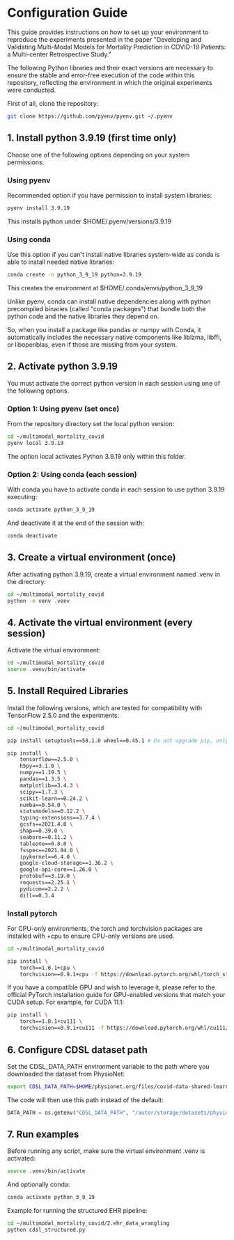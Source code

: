 # Configuration Guide

This guide provides instructions on how to set up your environment to reproduce the experiments presented in the paper "Developing and Validating Multi-Modal Models for Mortality Prediction in COVID-19 Patients: a Multi-center Retrospective Study."

The following Python libraries and their exact versions are necessary to ensure the stable and error-free execution of the code within this repository, reflecting the environment in which the original experiments were conducted.

First of all, clone the repository:

```bash
git clone https://github.com/pyenv/pyenv.git ~/.pyenv
```

## 1. Install python 3.9.19 (first time only)

Choose one of the following options depending on your system permissions:

### Using pyenv

Recommended option if you have permission to install system libraries:

```bash
pyenv install 3.9.19
```

This installs python under $HOME/.pyenv/versions/3.9.19

### Using conda

Use this option if you can't install native libraries system-wide as conda is able to install needed native libraries:

```bash
conda create -n python_3_9_19 python=3.9.19
```

This creates the environment at $HOME/.conda/envs/python_3_9_19

Unlike pyenv, conda can install native dependencies along with python precompiled binaries (called "conda packages") that bundle both the python code and the native libraries they depend on.

So, when you install a package like pandas or numpy with Conda, it automatically includes the necessary native components like liblzma, libffi, or libopenblas, even if those are missing from your system. 

## 2. Activate python 3.9.19

You must activate the correct python version in each session using one of the following options.

### Option 1: Using pyenv (set once)

From the repository directory set the local python version:

```bash
cd ~/multimodal_mortality_covid
pyenv local 3.9.19
```

The option local  activates Python 3.9.19 only within this folder.

### Option 2: Using conda (each session)

With conda you have to activate conda in each session to use python 3.9.19 executing:

```bash
conda activate python_3_9_19
```

And deactivate it at the end of the session with:

```bash
conda deactivate
```

## 3. Create a virtual environment (once)

After activating python 3.9.19, create a virtual environment named .venv in the directory:

```bash
cd ~/multimodal_mortality_covid
python -m venv .venv
```

## 4. Activate the virtual environment (every session)

Activate the virtual environment:

```bash
cd ~/multimodal_mortality_covid
source .venv/bin/activate
```

## 5. Install Required Libraries

Install the following versions, which are tested for compatibility with TensorFlow 2.5.0 and the experiments:

```bash
cd ~/multimodal_mortality_covid

pip install setuptools==58.1.0 wheel==0.45.1 # Do not upgrade pip, only install these packages

pip install \
    tensorflow==2.5.0 \
    h5py==3.1.0 \
    numpy==1.19.5 \
    pandas==1.3.5 \
    matplotlib==3.4.3 \
    scipy==1.7.3 \
    scikit-learn==0.24.2 \
    numba==0.54.0 \
    statsmodels==0.12.2 \
    typing-extensions==3.7.4 \
    gcsfs==2021.4.0 \
    shap==0.39.0 \
    seaborn==0.11.2 \
    tableone==0.8.0 \
    fsspec==2021.04.0 \
    ipykernel==6.4.0 \
    google-cloud-storage==1.36.2 \
    google-api-core==1.26.0 \
    protobuf==3.19.0 \
    requests==2.25.1 \
    pydicom==2.2.2 \
    dill==0.3.4
```

### Install pytorch

For CPU-only environments, the torch and torchvision packages are installed with +cpu to ensure CPU-only versions are used. 
```bash
cd ~/multimodal_mortality_covid

pip install \
    torch==1.8.1+cpu \
    torchvision==0.9.1+cpu -f https://download.pytorch.org/whl/torch_stable.html
```

If you have a compatible GPU and wish to leverage it, please refer to the official PyTorch installation guide for GPU-enabled versions that match your CUDA setup. For example, for CUDA 11.1:

```bash
pip install \
    torch==1.8.1+cu111 \
    torchvision==0.9.1+cu111 -f https://download.pytorch.org/whl/cu111/torch_stable.html
```
## 6. Configure CDSL dataset path

Set the CDSL_DATA_PATH environment variable to the path where you downloaded the dataset from PhysioNet:

```bash
export CDSL_DATA_PATH=$HOME/physionet.org/files/covid-data-shared-learning/1.0.0/
```

The code will then use this path instead of the default:

```python
DATA_PATH = os.getenv("CDSL_DATA_PATH", "/autor/storage/datasets/physionet.org/files/covid-data-shared-learning/1.0.0/")
```

## 7. Run examples

Before running any script, make sure the virtual environment .venv is activated:

```bash
source .venv/bin/activate
```

And optionally conda:

```bash
conda activate python_3_9_19
```

Example for running the structured EHR pipeline:

```bash
cd ~/multimodal_mortality_covid/2.ehr_data_wrangling
python cdsl_structured.py
```
